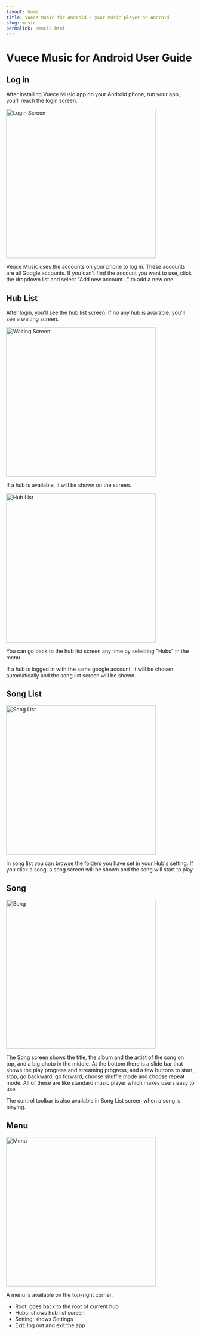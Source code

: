 ```yaml
---
layout: home
title: Vuece Music for Android - your music player on Android
slug: music
permalink: /music.html
---
```

<div class="page-header">
<h1>Vuece Music for Android User Guide</h1>
</div>

## Log in

After installing Vuece Music app on your Android phone, run your app, you'll reach the login screen.
  	
<img src="img/user_manual/android/login.png" width="400" alt="Login Screen">
    
Veuce Music uses the accounts on your phone to log in. These accounts are all Google accounts. If you can't find the account you want to use, click the dropdown list and select "Add new account..." to add a new one.

## Hub List

After login, you'll see the hub list screen. If no any hub is available, you'll see a waiting screen.

<img src="img/user_manual/android/waiting.png" width="400" alt="Waiting Screen">

If a hub is available, it will be shown on the screen.

<img src="img/user_manual/android/hub_list.png" width="400" alt="Hub List">

You can go back to the hub list screen any time by selecting "Hubs" in the menu.

If a hub is logged in with the same google account, it will be chosen automatically and the song list screen will be shown.

## Song List

<img src="img/user_manual/android/song_list.png" width="400" alt="Song List">

In song list you can browse the folders you have set in your Hub's setting. If you click a song, a song screen will be shown and the song will start to play.

## Song

<img src="img/user_manual/android/song.png" width="400" alt="Song">

The Song screen shows the title, the album and the artist of the song on top, and a big photo in the middle. At the bottom there is a slide bar that shows the play progress and streaming progress, and a few buttons to start, stop, go backward, go forward, choose shuffle mode and choose repeat mode. All of these are like standard music player which makes users easy to use.

The control toolbar is also available in Song List screen when a song is playing.

## Menu

<img src="img/user_manual/android/menu.png" width="400" alt="Menu">

A menu is available on the top-right corner.

* Root: goes back to the root of current hub
* Hubs: shows hub list screen
* Setting: shows Settings
* Exit: log out and exit the app
